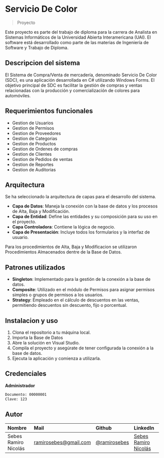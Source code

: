 # Servicio De Color
> Proyecto

Este proyecto es parte del trabajo de diploma para la carrera de Analista en Sistemas Informáticos de la Universidad Abierta Interamericana (UAI). El software está desarrollado como parte de las materias de Ingeniería de Software y Trabajo de Diploma.

## Descripcion del sistema

El Sistema de Compra/Venta de mercadería, denominado Servicio De Color (SDC), es una aplicación desarrollada en C# utilizando Windows Forms. El objetivo principal de SDC es facilitar la gestión de compras y ventas relacionadas con la producción y comercialización de colores para automóviles.

## Requerimientos funcionales

* Gestion de Usuarios
* Gestion de Permisos
* Gestion de Proveedores
* Gestion de Categorias
* Gestion de Productos
* Gestion de Ordenes de compras
* Gestion de Clientes
* Gestion de Pedidos de ventas
* Gestion de Reportes
* Gestion de Auditorias

## Arquitectura

Se ha seleccionado la arquitectura de capas para el desarrollo del sistema.

* **Capa de Datos**: Maneja la conexión con la base de datos y los procesos de Alta, Baja y Modificación.
* **Capa de Entidad**: Define las entidades y su composición para su uso en el proyecto.
* **Capa Controladora**: Contiene la lógica de negocio.
* **Capa de Presentación**: Incluye todos los formularios y la interfaz de usuario.

Para los procedimientos de Alta, Baja y Modificacion se utilizaron Procedimientos Almacenados dentre de la Base de Datos.

## Patrones utilizados

* **Singleton**: Implementado para la gestión de la conexión a la base de datos.
* **Composite**: Utilizado en el módulo de Permisos para asignar permisos simples o grupos de permisos a los usuarios.
* **Strategy**: Empleado en el cálculo de descuentos en las ventas, permitiendo descuentos sin descuento, fijo o porcentual.

## Instalacion y uso

1. Clona el repositorio a tu máquina local.
2. Importa la Base de Datos
3. Abre la solución en Visual Studio.
4. Compila el proyecto y asegúrate de tener configurada la conexión a la base de datos.
5. Ejecuta la aplicación y comienza a utilizarla.

## Credenciales

**Administrador**
```sh
Documento: 00000001
Clave: 123
```

## Autor

| Nombre | Mail     | Github                | LinkedIn                |
| :-------- | :------- | :------------------------- | :------------------------- |
| Sebes Ramiro Nicolás | ramirosebes@gmail.com | [@ramirosebes](https://github.com/ramirosebes) | [Sebes Ramiro Nicolás](https://www.linkedin.com/in/ramirosebes) |
